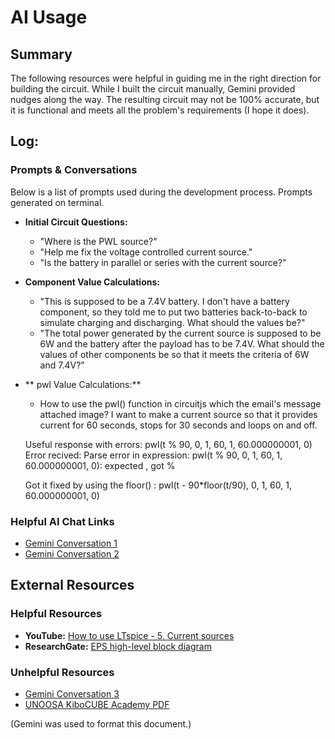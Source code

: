 # **AI Usage**

## **Summary**

The following resources were helpful in guiding me in the right direction for building the circuit. While I built the circuit manually, Gemini provided nudges along the way. The resulting circuit may not be 100% accurate, but it is functional and meets all the problem's requirements (I hope it does).

## **Log:**

### **Prompts & Conversations**

Below is a list of prompts used during the development process. Prompts generated on terminal.

* **Initial Circuit Questions:**  
  * "Where is the PWL source?"  
  * "Help me fix the voltage controlled current source."  
  * "Is the battery in parallel or series with the current source?"  
* **Component Value Calculations:**  
  * "This is supposed to be a 7.4V battery. I don't have a battery component, so they told me to put two batteries back-to-back to simulate charging and discharging. What should the values be?"  
  * "The total power generated by the current source is supposed to be 6W and the battery after the payload has to be 7.4V. What should the values of other components be so that it meets the criteria of 6W and 7.4V?"
* ** pwl Value Calculations:**
  * How to use the pwl() function in circuitjs which the email's message attached image? I want to make a current source so that it provides current for 60 seconds, stops for 30 seconds and loops on and off.

  Useful response with errors: pwl(t % 90, 0, 1, 60, 1, 60.000000001, 0)
  Error recived: Parse error in expression: pwl(t % 90, 0, 1, 60, 1, 60.000000001, 0): expected , got %

  Got it fixed by using the floor() : pwl(t - 90*floor(t/90), 0, 1, 60, 1, 60.000000001, 0)

### **Helpful AI Chat Links**

* [Gemini Conversation 1](https://g.co/gemini/share/f5b14a40a672)  
* [Gemini Conversation 2](https://g.co/gemini/share/5de1a884963b)

## **External Resources**

### **Helpful Resources**

* **YouTube:** [How to use LTspice \- 5\. Current sources](https://www.youtube.com/watch?v=G9YJTCb8phU&t=52s)  
* **ResearchGate:** [EPS high-level block diagram](https://www.researchgate.net/figure/EPS-high-level-block-diagram_fig1_280494009)

### **Unhelpful Resources**

* [Gemini Conversation 3](https://g.co/gemini/share/d690f6bb4121)  
* [UNOOSA KiboCUBE Academy PDF](https://www.unoosa.org/documents/pdf/psa/access2space4all/KiboCUBE/AcademySeason2/On-demand_Pre-recorded_Lectures/KiboCUBE_Academy_2021_OPL08.pdf)


(Gemini was used to format this document.)
